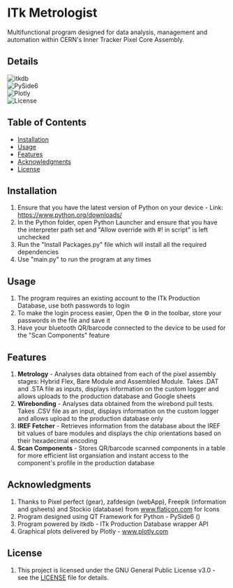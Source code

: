 # ITk Metrologist
Multifunctional program designed for data analysis, management and automation within CERN's Inner Tracker Pixel Core Assembly.

## Details
![itkdb](https://img.shields.io/badge/itkdb-0.6.8-brightgreen)  
![PySide6](https://img.shields.io/badge/PySide6-6.7.2-brightgreen)  
![Plotly](https://img.shields.io/badge/Plotly-5.22.0-brightgreen)  
![License](https://img.shields.io/badge/license-GPLv3.0-blue)  

## Table of Contents
- [Installation](#installation)
- [Usage](#usage)
- [Features](#features)
- [Acknowledgments](#acknowledgments)
- [License](#license) 

## Installation
1. Ensure that you have the latest version of Python on your device - Link: https://www.python.org/downloads/
2. In the Python folder, open Python Launcher and ensure that you have the interpreter path set and "Allow override with #! in script" is left unchecked
3. Run the "Install Packages.py" file which will install all the required dependencies
4. Use "main.py" to run the program at any times

## Usage
1. The program requires an existing account to the ITk Production Database, use both passwords to login
2. To make the login process easier, Open the ⚙️ in the toolbar, store your passwords in the file and save it
3. Have your bluetooth QR/barcode connected to the device to be used for the "Scan Components" feature

## Features
1. **Metrology** - Analyses data obtained from each of the pixel assembly stages: Hybrid Flex, Bare Module and Assembled Module. Takes .DAT and .STA file as inputs, displays information on the custom logger and allows uploads to the production database and Google sheets
2. **Wirebonding** - Analyses data obtained from the wirebond pull tests. Takes .CSV file as an input, displays information on the custom logger and allows upload to the production database only
3. **IREF Fetcher** - Retrieves information from the database about the IREF bit values of bare modules and displays the chip orientations based on their hexadecimal encoding
4. **Scan Components** - Stores QR/barcode scanned components in a table for more efficient list organsiation and instant access to the component's profile in the production database

## Acknowledgments
1. Thanks to Pixel perfect (gear), zafdesign (webApp), Freepik (information and gsheets) and Stockio (database) from www.flaticon.com for Icons
2. Program designed using QT Framework for Python - PySide6 ()
3. Program powered by itkdb - ITk Production Database wrapper API
4. Graphical plots delivered by Plotly - www.plotly.com

## License
1. This project is licensed under the GNU General Public License v3.0 - see the [LICENSE](LICENSE) file for details.
